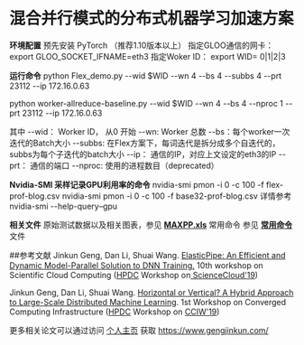 # 混合并行模式的分布式机器学习加速方案

**环境配置**
预先安装 PyTorch （推荐1.10版本以上）
指定GLOO通信的网卡： export GLOO_SOCKET_IFNAME=eth3
指定Woker ID： export WID= 0|1|2|3

**运行命令**
python Flex_demo.py --wid $WID --wn 4 --bs 4 --subbs 4 --prt 23112 --ip 172.16.0.63

python worker-allreduce-baseline.py --wid $WID --wn 4 --bs 4 --nproc 1 --prt 23112  --ip 172.16.0.63

其中
--wid： Worker ID， 从0 开始
--wn: Worker 总数
--bs：每个worker一次迭代的Batch大小
--subbs: 在Flex方案下，每词迭代是拆分成多个自迭代的，subbs为每个子迭代的batch大小
--ip： 通信的IP，对应上文设定的eth3的IP
--prt： 通信的端口
--nproc: 使用的进程数目（deprecated）

**Nvidia-SMI 采样记录GPU利用率的命令**
nvidia-smi pmon -i 0 -c 100 -f flex-prof-blog.csv
nvidia-smi pmon -i 0 -c 100 -f base32-prof-blog.csv
详情参考 nvidia-smi --help-query–gpu

**相关文件**
原始测试数据以及相关图表，参见 [**MAXPP.xls**](https://github.com/Steamgjk/Hove/blob/master/MAXPP.xlsx "**MAXPP.xls**")
常用命令 参见 [**常用命令**](https://github.com/Steamgjk/Hove/blob/master/%E5%B8%B8%E7%94%A8%E5%91%BD%E4%BB%A4 "**常用命令**") 文件


##参考文献
 Jinkun Geng, Dan Li, Shuai Wang. [ElasticPipe: An Efficient and Dynamic Model-Parallel Solution to DNN Training.](https://cloud.tsinghua.edu.cn/f/4944219b08644faabe3c/?dl=1 "ElasticPipe: An Efficient and Dynamic Model-Parallel Solution to DNN Training. 10th workshop on Scientific Cloud Computing")  10th workshop on Scientific Cloud Computing ([HPDC](http://www.hpdc.org/2019/ "HPDC") Workshop on[ ScienceCloud'19](https://sites.google.com/view/sciencecloud2019 " ScienceCloud'19")) 
 
 Jinkun Geng, Dan Li, Shuai Wang. [Horizontal or Vertical? A Hybrid Approach to Large-Scale Distributed Machine Learning](https://cloud.tsinghua.edu.cn/f/f9ee738580b54bc1bb9e/?dl=1 "Horizontal or Vertical? A Hybrid Approach to Large-Scale Distributed Machine Learning"). 1st Workshop on Converged Computing Infrastructure ([HPDC](http://www.hpdc.org/2019/ "HPDC") Workshop on [CCIW'19](https://cciw.github.io/ "CCIW'19")) 
 
 更多相关论文可以通过访问 [个人主页](https://www.gengjinkun.com/ "个人主页") 获取
 https://www.gengjinkun.com/